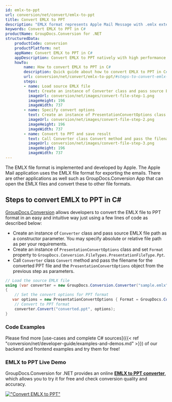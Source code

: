 ```yaml
---
id: emlx-to-ppt
url: conversion/net/convert/emlx-to-ppt
title: Convert EMLX to PPT
description: "EMLX format represents Apple Mail Message with .emlx extension. Learn how to convert EMLX to PPT file programmatically in C# language using GroupDocs.Conversion for .NET library."
keywords: Convert EMLX to PPT in C#
productName: GroupDocs.Conversion for .NET
structuredData:
    productCode: conversion
    productPlatform: net
    appName: Convert EMLX to PPT in C#
    appDescription: Convert EMLX to PPT natively with high performance using C# language and server side GroupDocs.Conversion for .NET APIs, without the use of any software like Microsoft or Open Office.
    howTo:
        name: How to convert EMLX to PPT in C# 
        description: Quick guide about how to convert EMLX to PPT in C# with high performance and accuracy.
        url: conversion/net/convert/emlx-to-ppt/#steps-to-convert-emlx-to-ppt-in-c
        steps:
        - name: Load source EMLX file 
          text: Create an instance of Converter class and pass source EMLX file path as a constructor parameter. You may specify absolute or relative file path as per your requirements. 
          imageUrl: conversion/net/images/convert-file-step-1.png
          imageHeight: 196
          imageWidth: 737
        - name: Specify convert options 
          text: Create an instance of PresentationConvertOptions class.
          imageUrl: conversion/net/images/convert-file-step-2.png
          imageHeight: 196
          imageWidth: 737
        - name: Convert to PPT and save result 
          text: Call Converter class Convert method and pass the filename for the converted HTML file and the PresentationConvertOptions object from the previous step as parameters.
          imageUrl: conversion/net/images/convert-file-step-3.png
          imageHeight: 196
          imageWidth: 737
---
```


The EMLX file format is implemented and developed by Apple. The Apple Mail application uses the EMLX file format for exporting the emails. There are other applications as well such as GroupDocs.Conversion App that can open the EMLX files and convert these to other file formats.

## Steps to convert EMLX to PPT in C#

[GroupDocs.Conversion](https://products.groupdocs.com/conversion/net) allows developers to convert the EMLX file to PPT format in an easy and intuitive way just using a few lines of code as described below:

* Create an instance of `Converter` class and pass source EMLX file path as a constructor parameter. You may specify absolute or relative file path as per your requirements. 
* Create an instance of `PresentationConvertOptions` class and set `Format` property to `GroupDocs.Conversion.FileTypes.PresentationFileType.Ppt`.
* Call `Converter` class `Convert` method and pass the filename for the converted PPT file and the `PresentationConvertOptions` object from the previous step as parameters.

```csharp
// Load the source EMLX file
using (var converter = new GroupDocs.Conversion.Converter("sample.emlx"))
{
    // Set the convert options for PPT format
   var options = new PresentationConvertOptions { Format = GroupDocs.Conversion.FileTypes.PresentationFileType.Ppt };
    // Convert to PPT format
    converter.Convert("converted.ppt", options);
}
```

### Code Examples

Please find more [use-cases and complete C# sources]({{< ref "conversion/net/developer-guide/examples-and-demos.md" >}}) of our backend and frontend examples and try them for free!

### EMLX to PPT Live Demo

GroupDocs.Conversion for .NET provides an online [**EMLX to PPT converter**](https://products.groupdocs.app/conversion/emlx-to-ppt), which allows you to try it for free and check conversion quality and accuracy.

[!["Convert EMLX to PPT"](conversion/net/images/convert-to-ppt/convert-emlx-to-ppt.png)](https://products.groupdocs.app/conversion/emlx-to-ppt)